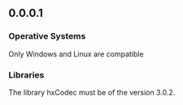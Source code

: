 ## 0.0.0.1
### Operative Systems
Only Windows and Linux are compatible

### Libraries
The library hxCodec must be of the version 3.0.2.
